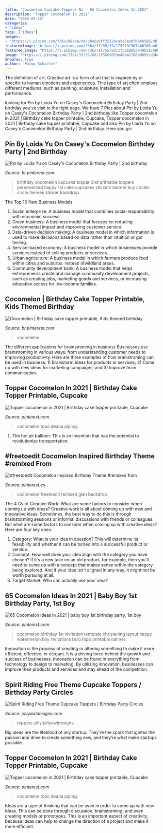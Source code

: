 ```yaml
---
title: "Cocomelon Cupcake Toppers Nz - 65 Cocomelon Ideas In 2021"
description: "Topper cocomelon in 2021"
date: "2023-01-12"
categories:
- "ideas"
tags: ["ideas"]
images:
- "https://i.pinimg.com/736x/b8/e6/a9/b8e6a9ff25624ca5e5ee0fb94b5682d8.jpg"
featuredImage: "https://i.pinimg.com/236x/17/59/19/175919f5074b67d8ab01a3769b7aedf3.jpg"
featured_image: "https://i.pinimg.com/736x/1f/55/6d/1f556d053e49ba17689d692cd3b4717d.jpg"
image: "https://i.pinimg.com/736x/1f/55/6d/1f556d053e49ba17689d692cd3b4717d.jpg"
ShowToc: true
author: "Palma Schaefer"
---
```



The definition of art:
Creative art is a form of art that is inspired by or specific to human emotions and experiences. This type of art often employs different mediums, such as painting, sculpture, installation and performance.

	

		
looking for Pin by Loida Yu on Casey&#039;s Cocomelon Birthday Party | 2nd birthday you've visit to the right page. We have 7 Pics about Pin by Loida Yu on Casey&#039;s Cocomelon Birthday Party | 2nd birthday like Topper cocomelon in 2021 | Birthday cake topper printable, Cupcake, Topper cocomelon in 2021 | Birthday cake topper printable, Cupcake and also Pin by Loida Yu on Casey&#039;s Cocomelon Birthday Party | 2nd birthday. Here you go:
		
    
## Pin By Loida Yu On Casey&#039;s Cocomelon Birthday Party | 2nd Birthday

<img loading=lazy src="https://i.pinimg.com/736x/1f/55/6d/1f556d053e49ba17689d692cd3b4717d.jpg" onerror="this.onerror=null;this.src='https://tse1.mm.bing.net/th?id=OIP.2QR0wcIQTQuR3BXBldueIQHaGL&amp;pid=15.1';" alt="Pin by Loida Yu on Casey&#039;s Cocomelon Birthday Party | 2nd birthday">

_Source: br.pinterest.com_

>birthday cocomelon cupcake topper 2nd printable toppers personalized happy 1st cake cupcakes stickers banner boy circles circle themes sticker backdrop. 

	

The Top 10 New Business Models
1. Social enterprise: A business model that combines social responsibility with economic success.
2. Green business: A business model that focuses on reducing environmental impact and improving customer service.
3. Data-driven decision making: A business model in which information is used to make decisions based on data rather than intuition or gut feeling.
4. Service-based economy: A business model in which businesses provide services instead of selling products or services. 
5. Urban agriculture: A business model in which farmers produce food within cities and suburbs, instead ofwildland areas. 
6. Community development bank: A business model that helps entrepreneurs create and manage community development projects, such as creating jobs, marketing goods and services, or increasing education access for low-income families.

    
## Cocomelon | Birthday Cake Topper Printable, Kids Themed Birthday

<img loading=lazy src="https://i.pinimg.com/originals/62/fb/e0/62fbe0a76f6196e80effac8119b18931.jpg" onerror="this.onerror=null;this.src='https://tse3.mm.bing.net/th?id=OIP.28cz6DqNniUbNamo9Ft8igHaKi&amp;pid=15.1';" alt="Cocomelon | Birthday cake topper printable, Kids themed birthday">

_Source: br.pinterest.com_

>cocomelon. 

	

The different applications for brainstroming in business
Businesses use brainstroming in various ways, from understanding customer needs to improving productivity. Here are three examples of how brainstroming can be used in business: 1) Brainstorm ideas for products or services; 2) Come up with new ideas for marketing campaigns; and 3) Improve team communication.

    
## Topper Cocomelon In 2021 | Birthday Cake Topper Printable, Cupcake

<img loading=lazy src="https://i.pinimg.com/736x/b8/e6/a9/b8e6a9ff25624ca5e5ee0fb94b5682d8.jpg" onerror="this.onerror=null;this.src='https://tse3.mm.bing.net/th?id=OIP.c2A9OeuFATovsfwO6ewy8QHaLH&amp;pid=15.1';" alt="Topper cocomelon in 2021 | Birthday cake topper printable, Cupcake">

_Source: pinterest.com_

>cocomelon topo deana piping. 

	

1. The hot air balloon: This is an invention that has the potential to revolutionize transportation.

    
## #freetoedit Cocomelon Inspired Birthday Theme #remixed From

<img loading=lazy src="https://i.pinimg.com/736x/c0/75/69/c075696e66f9244a2ae8d2530234f5c0.jpg" onerror="this.onerror=null;this.src='https://tse1.mm.bing.net/th?id=OIP.pEN03KDkIm6u9ECSyCzOeQHaJ3&amp;pid=15.1';" alt="#freetoedit Cocomelon Inspired Birthday Theme #remixed from">

_Source: pinterest.es_

>cocomelon freetoedit remixed gian backdrop. 

	

The 4 Cs of Creative Work: What are some factors to consider when coming up with ideas?
Creative work is all about coming up with new and innovative ideas. Sometimes, the best way to do this is through brainstorming sessions or informal discussions with friends or colleagues. But what are some factors to consider when coming up with creative ideas? Here are four key ones:
1. Category: What is your idea in question? This will determine its feasibility and whether it can be turned into a successful product or service.
2. Concept: How well does your idea align with the category you have chosen? If it's a new take on an old product, for example, then you'll need to come up with a concept that makes sense within the category being explored. And if your idea isn't aligned in any way, it might not be worth pursuing at all.
3. Target Market: Who can actually use your idea?

    
## 65 Cocomelon Ideas In 2021 | Baby Boy 1st Birthday Party, 1st Boy

<img loading=lazy src="https://i.pinimg.com/236x/17/59/19/175919f5074b67d8ab01a3769b7aedf3.jpg" onerror="this.onerror=null;this.src='https://tse4.mm.bing.net/th?id=OIP.VgTEXHv60xY-VIQXrpnhqAAAAA&amp;pid=15.1';" alt="65 Cocomelon ideas in 2021 | baby boy 1st birthday party, 1st boy">

_Source: pinterest.com_

>cocomelon birthday 1st invitation template christening layout happy watermelon boy invitations bolo topo printable banner. 

	

Innovation is the process of creating or altering something to make it more efficient, effective, or elegant. It is a driving force behind the growth and success of businesses. Innovation can be found in everything from technology to design to marketing. By utilizing innovation, businesses can improve their products and services and stay ahead of the competition.

    
## Spirit Riding Free Theme Cupcake Toppers / Birthday Party Circles

<img loading=lazy src="https://cdn.shopify.com/s/files/1/0267/5094/3307/products/MOCKUP_CIRCLES_1024x1024@2x.jpg?v=1594466986" onerror="this.onerror=null;this.src='https://tse4.mm.bing.net/th?id=OIP.jzGtghVxYX14Pnc8sPsNhAHaGL&amp;pid=15.1';" alt="Spirit Riding Free Theme Cupcake Toppers / Birthday Party Circles">

_Source: jollyowldesigns.com_

>toppers jolly jollyowldesigns. 

	

Big ideas are the lifeblood of any startup. They're the spark that ignites the passion and drive to create something new, and they're what make startups possible.

    
## Topper Cocomelon In 2021 | Birthday Cake Topper Printable, Cupcake

<img loading=lazy src="https://i.pinimg.com/736x/73/60/3d/73603d39eb85013a2fb1fc0ee9ec32f1.jpg" onerror="this.onerror=null;this.src='https://tse2.mm.bing.net/th?id=OIP.sfQhIH6wImOwbXBzDINbQgHaLH&amp;pid=15.1';" alt="Topper cocomelon in 2021 | Birthday cake topper printable, Cupcake">

_Source: pinterest.com_

>cocomelon topo deana piping. 

	

Ideas are a type of thinking that can be used in order to come up with new ideas. This can be done through discussion, brainstorming, and even creating models or prototypes. This is an important aspect of creativity, because ideas can help to change the direction of a project and make it more efficient.

